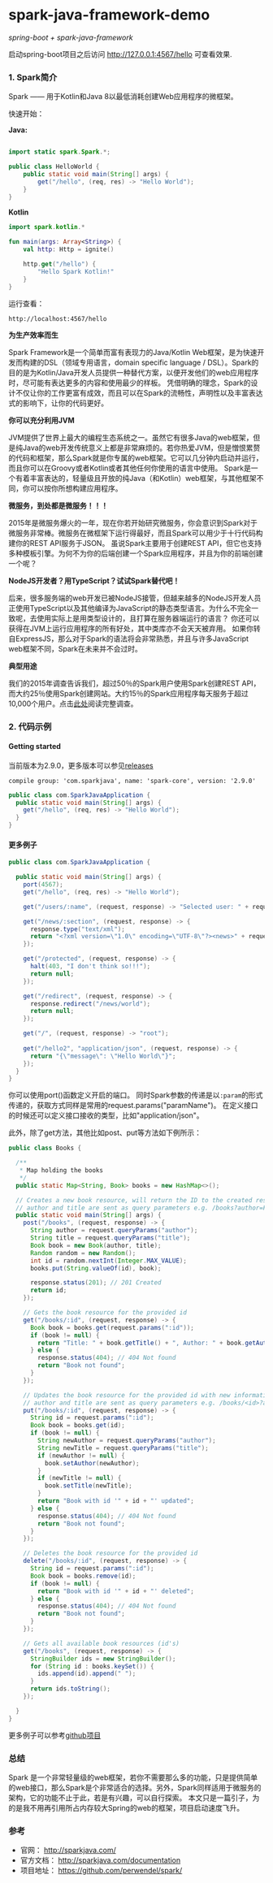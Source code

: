 # spark-java-framework-demo

*spring-boot + spark-java-framework*

启动spring-boot项目之后访问 http://127.0.0.1:4567/hello 可查看效果.

### 1. Spark简介
Spark —— 用于Kotlin和Java 8以最低消耗创建Web应用程序的微框架。

快速开始：

**Java:**

```java

import static spark.Spark.*;

public class HelloWorld {
    public static void main(String[] args) {
        get("/hello", (req, res) -> "Hello World");
    }
}
```

**Kotlin**

```kotlin
import spark.kotlin.*

fun main(args: Array<String>) {
    val http: Http = ignite()

    http.get("/hello") {
        "Hello Spark Kotlin!"
    }
}
```

运行查看：

```
http://localhost:4567/hello
```

**为生产效率而生**

Spark Framework是一个简单而富有表现力的Java/Kotlin Web框架，是为快速开发而构建的DSL（领域专用语言，domain specific language / DSL）。Spark的目的是为Kotlin/Java开发人员提供一种替代方案，以便开发他们的web应用程序时，尽可能有表达更多的内容和使用最少的样板。
凭借明确的理念，Spark的设计不仅让你的工作更富有成效，而且可以在Spark的流畅性，声明性以及丰富表达式的影响下，让你的代码更好。

**你可以充分利用JVM**

JVM提供了世界上最大的编程生态系统之一。虽然它有很多Java的web框架，但是纯Java的web开发传统意义上都是非常麻烦的。若你热爱JVM，但是憎恨累赘的代码和框架，那么Spark就是你专属的web框架。它可以几分钟内启动并运行，而且你可以在Groovy或者Kotlin或者其他任何你使用的语言中使用。
Spark是一个有着丰富表达的，轻量级且开放的纯Java（和Kotlin）web框架，与其他框架不同，你可以按你所想构建应用程序。

**微服务，到处都是微服务！！！**

2015年是微服务爆火的一年，现在你若开始研究微服务，你会意识到Spark对于微服务非常棒。微服务在微框架下运行得最好，而且Spark可以用少于十行代码构建你的REST API服务于JSON。
虽说Spark主要用于创建REST API，但它也支持多种模板引擎。为何不为你的后端创建一个Spark应用程序，并且为你的前端创建一个呢？

**NodeJS开发者？用TypeScript？试试Spark替代吧！**

后来，很多服务端的web开发已被NodeJS接管，但越来越多的NodeJS开发人员正使用TypeScript以及其他编译为JavaScript的静态类型语言。为什么不完全一致呢，去使用实际上是用类型设计的，且打算在服务器端运行的语言？
你还可以获得在JVM上运行应用程序的所有好处，其中类库亦不会天天被弃用。
如果你转自ExpressJS，那么对于Spark的语法将会非常熟悉，并且与许多JavaScript web框架不同，Spark在未来并不会过时。

**典型用途**

我们的2015年调查告诉我们，超过50％的Spark用户使用Spark创建REST API，而大约25％使用Spark创建网站。大约15％的Spark应用程序每天服务于超过10,000个用户。点击[此处](http://sparkjava.com/news#sparksurvey)阅读完整调查。

### 2. 代码示例

#### Getting started
当前版本为2.9.0，更多版本可以参见[releases](https://github.com/perwendel/spark/releases)

`compile group: 'com.sparkjava', name: 'spark-core', version: '2.9.0'`

```java
public class com.SparkJavaApplication {
  public static void main(String[] args) {
    get("/hello", (req, res) -> "Hello World");
  }
}
```

#### 更多例子

```java
public class com.SparkJavaApplication {

  public static void main(String[] args) {
    port(4567);
    get("/hello", (req, res) -> "Hello World");

    get("/users/:name", (request, response) -> "Selected user: " + request.params(":name"));

    get("/news/:section", (request, response) -> {
      response.type("text/xml");
      return "<?xml version=\"1.0\" encoding=\"UTF-8\"?><news>" + request.params("section") + "</news>";
    });

    get("/protected", (request, response) -> {
      halt(403, "I don't think so!!!");
      return null;
    });

    get("/redirect", (request, response) -> {
      response.redirect("/news/world");
      return null;
    });

    get("/", (request, response) -> "root");
    
    get("/hello2", "application/json", (request, response) -> { 
      return "{\"message\": \"Hello World\"}";
    });
  }
}

```
你可以使用port()函数定义开启的端口。
同时Spark参数的传递是以`:param`的形式传递的，获取方式同样是常用的request.params("paramName")。
在定义接口的时候还可以定义接口接收的类型，比如"application/json"。

此外，除了get方法，其他比如post、put等方法如下例所示：

```java
public class Books {

  /**
   * Map holding the books
   */
  public static Map<String, Book> books = new HashMap<>();

  // Creates a new book resource, will return the ID to the created resource
  // author and title are sent as query parameters e.g. /books?author=Foo&title=Bar
  public static void main(String[] args) {
    post("/books", (request, response) -> {
      String author = request.queryParams("author");
      String title = request.queryParams("title");
      Book book = new Book(author, title);
      Random random = new Random();
      int id = random.nextInt(Integer.MAX_VALUE);
      books.put(String.valueOf(id), book);

      response.status(201); // 201 Created
      return id;
    });

    // Gets the book resource for the provided id
    get("/books/:id", (request, response) -> {
      Book book = books.get(request.params(":id"));
      if (book != null) {
        return "Title: " + book.getTitle() + ", Author: " + book.getAuthor();
      } else {
        response.status(404); // 404 Not found
        return "Book not found";
      }
    });

    // Updates the book resource for the provided id with new information
    // author and title are sent as query parameters e.g. /books/<id>?author=Foo&title=Bar
    put("/books/:id", (request, response) -> {
      String id = request.params(":id");
      Book book = books.get(id);
      if (book != null) {
        String newAuthor = request.queryParams("author");
        String newTitle = request.queryParams("title");
        if (newAuthor != null) {
          book.setAuthor(newAuthor);
        }
        if (newTitle != null) {
          book.setTitle(newTitle);
        }
        return "Book with id '" + id + "' updated";
      } else {
        response.status(404); // 404 Not found
        return "Book not found";
      }
    });

    // Deletes the book resource for the provided id
    delete("/books/:id", (request, response) -> {
      String id = request.params(":id");
      Book book = books.remove(id);
      if (book != null) {
        return "Book with id '" + id + "' deleted";
      } else {
        response.status(404); // 404 Not found
        return "Book not found";
      }
    });

    // Gets all available book resources (id's)
    get("/books", (request, response) -> {
      StringBuilder ids = new StringBuilder();
      for (String id : books.keySet()) {
        ids.append(id).append(" ");
      }
      return ids.toString();
    });

  }
}
```

更多例子可以参考[github项目](https://github.com/perwendel/spark/)


### 总结

Spark 是一个非常轻量级的web框架，若你不需要那么多的功能，只是提供简单的web接口，那么Spark是个非常适合的选择。另外，Spark同样适用于微服务的架构，它的功能不止于此，若是有兴趣，可以自行探索。
本文只是一篇引子，为的是我不用再引用所占内存较大Spring的web的框架，项目启动速度飞升。

### 参考

- 官网： http://sparkjava.com/
- 官方文档： http://sparkjava.com/documentation
- 项目地址： https://github.com/perwendel/spark/
